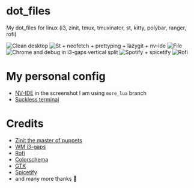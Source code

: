 # dot_files

My dot_files for linux (i3, zinit, tmux, tmuxinator, st, kitty, polybar, ranger, rofi)

![Clean desktop](https://raw.githubusercontent.com/crivotz/dot_files/master/extras/screenshots/1.png)
![St + neofetch + prettyping + lazygit + nv-ide](https://raw.githubusercontent.com/crivotz/dot_files/master/extras/screenshots/2.png)
![File](https://raw.githubusercontent.com/crivotz/dot_files/master/extras/screenshots/3.png)
![Chrome and debug in i3-gaps vertical split](https://raw.githubusercontent.com/crivotz/dot_files/master/extras/screenshots/4.png)
![Spotify + spicetify](https://raw.githubusercontent.com/crivotz/dot_files/master/extras/screenshots/5.png)
![Rofi](https://raw.githubusercontent.com/crivotz/dot_files/master/extras/screenshots/6.png)

# My personal config
- [NV-IDE](https://github.com/crivotz/nv-ide) in the screenshot I am using `more_lua` branch
- [Suckless terminal](https://github.com/crivotz/st)


# Credits
- [Zinit the master of puppets](https://github.com/zdharma/zinit)
- [WM i3-gaps](https://github.com/Airblader/i3)
- [Rofi](https://github.com/davatorium/rofi)
- [Colorschema](https://github.com/sainnhe/gruvbox-material)
- [GTK](https://github.com/sainnhe/gruvbox-material-gtk)
- [Spicetify](https://github.com/khanhas/Spicetify)
- and many more thanks 👏

